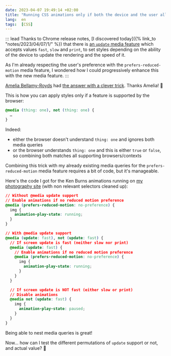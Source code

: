 ```yaml
---
date: 2023-04-07 19:49:14 +02:00
title: "Running CSS animations only if both the device and the user allow it"
lang:  en
tags:  [CSS]
---
```


::: lead
Thanks to Chrome release notes, [I discovered today]({% link_to "notes/2023/04/07/1/" %}) that there is [an `update` media feature](https://developer.mozilla.org/en-US/docs/Web/CSS/@media/update-frequency) which accepts values `fast`, `slow` and `print`, to set styles depending on the ability of the device to update the rendering and the speed of it.

As I'm already respecting the user's preference with the `prefers-reduced-motion` media feature, I wondered how I could progressively enhance this with the new media feature.
:::

[Amelia Bellamy-Royds](https://front-end.social/@AmeliaBR) had [the answer with a clever trick](https://front-end.social/@AmeliaBR/110158330793667431). Thanks Amelia! 🙏

This is how you can apply styles only if a feature is supported by the browser:

```css
@media (thing: one), not (thing: one) {
  …
}
```

Indeed:

- either the browser doesn't understand `thing: one` and ignores both media queries
- or the browser understands `thing: one` and this is either `true` or `false`, so combining both matches all supporting browsers/contexts

Combining this trick with my already existing media queries for the `prefers-reduced-motion` media feature requires a bit of code, but it's manageable.

Here's the code I got for the Ken Burns animations running on [my photography site](https://nicolas-hoizey.photo) (with non relevant selectors cleaned up):

```css
// Without @​media update support
// Enable animations if no reduced motion preference
@media (prefers-reduced-motion: no-preference) {
  img {
    animation-play-state: running;
  }
}

// With @​media update support
@media (update: fast), not (update: fast) {
  // If screen update is fast (neither slow nor print)
  @media (update: fast) {
    // Enable animations if no reduced motion preference
    @media (prefers-reduced-motion: no-preference) {
      img {
        animation-play-state: running;
      }
    }
  }

  // If screen update is NOT fast (either slow or print)
  // Disable animations
  @media not (update: fast) {
    img {
      animation-play-state: paused;
    }
  }
}
```

Being able to nest media queries is great!

Now… how can I test the different permutations of `update` support or not, and actual value? 🤔

